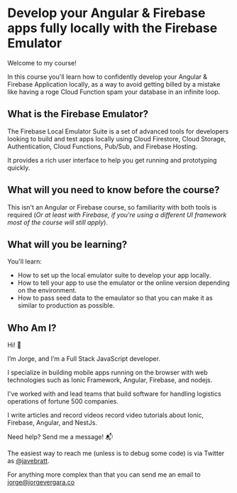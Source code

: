 # Develop your Angular & Firebase apps fully locally with the Firebase Emulator

Welcome to my course!

In this course you'll learn how to confidently develop your Angular & Firebase Application locally, as a way to avoid
getting billed by a mistake like having a roge Cloud Function spam your database in an infinite loop.

## What is the Firebase Emulator?

The Firebase Local Emulator Suite is a set of advanced tools for developers looking to build and test apps locally using
Cloud Firestore, Cloud Storage, Authentication, Cloud Functions, Pub/Sub, and Firebase Hosting.

It provides a rich user interface to help you get running and prototyping quickly.

## What will you need to know before the course?

This isn't an Angular or Firebase course, so familiarity with both tools is required (_Or at least with Firebase, if
you're using a different UI framework most of the course will still apply_).

## What will you be learning?

You'll learn:

- How to set up the local emulator suite to develop your app locally.
- How to tell your app to use the emulator or the online version depending on the environment.
- How to pass seed data to the emaulator so that you can make it as similar to production as possible.

## Who Am I?

Hi! 👋

I’m Jorge, and I’m a Full Stack JavaScript developer.

I specialize in building mobile apps running on the browser with web technologies such as Ionic Framework, Angular,
Firebase, and nodejs.

I've worked with and lead teams that build software for handling logistics operations of fortune 500 companies.

I write articles and record videos record video tutorials about Ionic, Firebase, Angular, and NestJs.

Need help? Send me a message! 📬

The easiest way to reach me (unless is to debug some code) is via Twitter as
[@javebratt](https://twitter.com/javebratt).

For anything more complex than that you can send me an email to [jorge@jorgevergara.co](mailto:jorge@jorgevergara.co)
